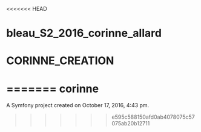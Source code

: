 <<<<<<< HEAD


# bleau_S2_2016_corinne_allard
# CORINNE_CREATION

=======
corinne
=======

A Symfony project created on October 17, 2016, 4:43 pm.
>>>>>>> e595c588150afd0ab4078075c57075ab20b12711
